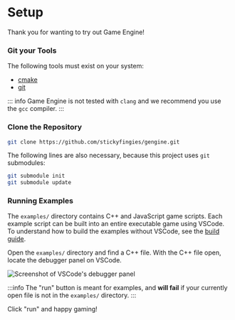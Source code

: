 # Setup

Thank you for wanting to try out Game Engine!

### Git your Tools

The following tools must exist on your system:
- [cmake](https://cmake.org/download/)
- [git](https://git-scm.com/downloads)

::: info
Game Engine is not tested with `clang` and we recommend you use the `gcc` compiler.
:::

### Clone the Repository

```sh
git clone https://github.com/stickyfingies/gengine.git
```

The following lines are also necessary, because this project uses `git` submodules:


```sh
git submodule init
git submodule update
```

### Running Examples

The `examples/` directory contains C++ and JavaScript game scripts.  Each example script can be built into an entire executable game using VSCode.  To understand how to build the examples without VSCode, see the [build guide](/building).

Open the `examples/` directory and find a C++ file.  With the C++ file open, locate the debugger panel on VSCode.

![Screenshot of VSCode's debugger panel](/vscode-debug-examples.png)

:::info
The "run" button is meant for examples, and **will fail** if your currently open file is not in the `examples/` directory.
:::

Click "run" and happy gaming!